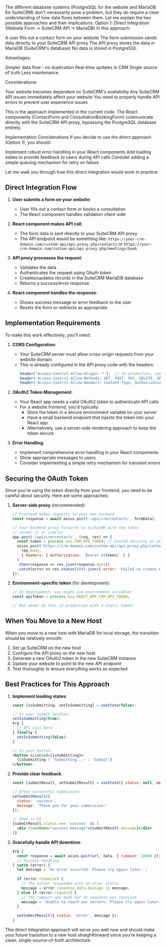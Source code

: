 The different database systems (PostgreSQL for the website and MariaDB for SuiteCRM) don't necessarily pose a problem, but they do require a clear understanding of how data flows between them. Let me explain the two possible approaches and their implications:
Option 1: Direct Integration (Website Form → SuiteCRM API → MariaDB)
In this approach:

A user fills out a contact form on your website
The form submission sends data directly to your SuiteCRM API proxy
The API proxy stores the data in MariaDB (SuiteCRM's database)
No data is stored in PostgreSQL

Advantages:

Simpler data flow - no duplication
Real-time updates in CRM
Single source of truth
Less maintenance

Considerations:

Your website becomes dependent on SuiteCRM's availability
Any SuiteCRM API issues immediately affect your website
You need to properly handle API errors to prevent user experience issues

This is the approach implemented in the current code. The React components (ContactForm and ConsultationBookingForm) communicate directly with the SuiteCRM API proxy, bypassing the PostgreSQL database entirely.

Implementation Considerations
If you decide to use the direct approach (Option 1), you should:

Implement robust error handling in your React components
Add loading states to provide feedback to users during API calls
Consider adding a simple queuing mechanism for retry on failure


Let me walk you through how this direct integration would work in practice:

## Direct Integration Flow

1. **User submits a form on your website**: 
   - User fills out a contact form or books a consultation
   - The React component handles validation client-side

2. **React component makes API call**:
   - The form data is sent directly to your SuiteCRM API proxy
   - The API endpoint would be something like: `https://your-crm-domain.com/custom-api/api-proxy.php/contacts` or `https://your-crm-domain.com/custom-api/api-proxy.php/meetings/book`

3. **API proxy processes the request**:
   - Validates the data
   - Authenticates the request using OAuth token
   - Creates/updates records in the SuiteCRM MariaDB database
   - Returns a success/error response

4. **React component handles the response**:
   - Shows success message or error feedback to the user
   - Resets the form or redirects as appropriate

## Implementation Requirements

To make this work effectively, you'll need:

1. **CORS Configuration**:
   - Your SuiteCRM server must allow cross-origin requests from your website domain
   - This is already configured in the API proxy code with the headers:
     ```php
     header('Access-Control-Allow-Origin: *');  // In production, specify your domain
     header('Access-Control-Allow-Methods: GET, POST, PUT, DELETE, OPTIONS');
     header('Access-Control-Allow-Headers: Content-Type, Authorization');
     ```

2. **OAuth2 Token Management**:
   - Your React app needs a valid OAuth2 token to authenticate API calls
   - For a website frontend, you'd typically:
     - Store the token in a secure environment variable on your server
     - Have a small backend endpoint that injects the token into your React app
     - Alternatively, use a server-side rendering approach to keep the token secure

3. **Error Handling**:
   - Implement comprehensive error handling in your React components
   - Show appropriate messages to users
   - Consider implementing a simple retry mechanism for transient errors

## Securing the OAuth Token

Since you're using the token directly from your frontend, you need to be careful about security. Here are some approaches:

1. **Server-side proxy** (recommended): 
   ```javascript
   // Frontend makes requests to your own backend
   const response = await axios.post('/api/crm/contacts', formData);
   
   // Your backend proxy forwards to SuiteCRM with the token
   // server.js or similar
   app.post('/api/crm/contacts', (req, res) => {
     const token = process.env.CRM_API_TOKEN; // Stored securely on server
     axios.post('https://crm-domain.com/custom-api/api-proxy.php/contacts', 
       req.body, 
       { headers: { Authorization: `Bearer ${token}` } }
     )
     .then(response => res.json(response.data))
     .catch(error => res.status(500).json({ error: 'Failed to create contact' }));
   });
   ```

2. **Environment-specific token** (for development):
   ```javascript
   // In development, you might use environment variables
   const apiToken = process.env.REACT_APP_CRM_API_TOKEN;
   
   // But never do this in production with a static token!
   ```

## When You Move to a New Host

When you move to a new host with MariaDB for local storage, the transition should be relatively smooth:

1. Set up SuiteCRM on the new host
2. Configure the API proxy on the new host
3. Generate a new OAuth2 token in the new SuiteCRM instance
4. Update your website to point to the new API endpoint
5. Test thoroughly to ensure everything works as expected

## Best Practices for This Approach

1. **Implement loading states**:
   ```jsx
   const [isSubmitting, setIsSubmitting] = useState(false);
   
   // In your submit handler:
   setIsSubmitting(true);
   try {
     // API call here
   } finally {
     setIsSubmitting(false);
   }
   
   // In your button:
   <button disabled={isSubmitting}>
     {isSubmitting ? 'Submitting...' : 'Submit'}
   </button>
   ```

2. **Provide clear feedback**:
   ```jsx
   const [submitResult, setSubmitResult] = useState({ status: null, message: '' });
   
   // After successful submission:
   setSubmitResult({
     status: 'success',
     message: 'Thank you for your submission!'
   });
   
   // Show in UI:
   {submitResult.status === 'success' && (
     <div className="success-message">{submitResult.message}</div>
   )}
   ```

3. **Gracefully handle API downtime**:
   ```jsx
   try {
     const response = await axios.post(url, data, { timeout: 10000 });
     // Success handling
   } catch (error) {
     let message = 'An error occurred. Please try again later.';
     
     if (error.response) {
       // The server responded with an error status
       message = error.response.data.message || message;
     } else if (error.request) {
       // The request was made but no response was received
       message = 'Unable to reach our servers. Please try again later.';
     }
     
     setSubmitResult({ status: 'error', message });
   }
   ```

This direct integration approach will serve you well now and should make your future transition to a new host straightforward since you're keeping a clean, single-source-of-truth architecture.